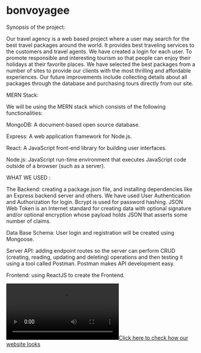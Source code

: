 # bonvoyagee
Synopsis of the project:


Our travel agency is a web based project where a user may search for the best travel packages around the world.
It provides best traveling services to the customers and travel agents.
We have created a login for each user.
To promote responsible and interesting tourism so that people can enjoy their holidays at their favorite places.
We have selected the best packages from a number of sites to provide our clients with the most thrilling and affordable experiences.
Our future improvements include collecting details about all packages through the database and purchasing tours directly from our site.



MERN Stack:


We will be using the MERN stack which consists of the following functionalities:

MongoDB: A document-based open source database.

Express: A web application framework for Node.js.

React: A JavaScript front-end library for building user interfaces.

Node.js: JavaScript run-time environment that executes JavaScript code outside of a browser (such as a server).


WHAT WE USED :


The Backend: creating a package.json file, and installing dependencies like an Express backend server and others. We have used User Authentication and Authorization for login. Bcrypt is used for password hashing. JSON Web Token is an Internet standard for creating data with optional signature and/or optional encryption whose payload holds JSON that asserts some number of claims.

Data Base Schema: User login and registration will be created using Mongoose.

Server API: adding endpoint routes so the server can perform CRUD (creating, reading, updating and deleting) operations and then testing it using a tool called Postman. Postman makes API development easy. 

Frontend: using ReactJS to create the Frontend.



[![Click here to check how our website looks](https://github.com/sagarikachavan/bonvoyagee/blob/master/aight%20(1)%20(1)%20(1).mp4)](https://github.com/sagarikachavan/bonvoyagee/blob/master/aight%20(1)%20(1)%20(1).mp4)

